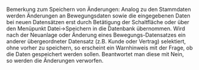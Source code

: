<!DOCTYPE html>
<html>
<head>
<meta charset="utf-8">
<meta name="viewport" content="width=device-width, initial-scale=1.0">
<title>300_Speichern.md</title>
<link rel="stylesheet" href="https://stackedit.io/res-min/themes/base.css" />
<script type="text/javascript" src="https://cdn.mathjax.org/mathjax/latest/MathJax.js?config=TeX-AMS_HTML"></script>
</head>
<body><div class="container"><p>Bemerkung zum Speichern von Änderungen: Analog zu den Stammdaten werden Änderungen an Bewegungsdaten sowie die eingegebenen Daten bei neuen Datensätzen erst durch Betätigung der Schaltfläche   oder über den Menüpunkt Datei-&gt;Speichern in die Datenbank übernommen. Wird nach der Neuanlage oder Änderung eines Bewegungs-Datensatzes ein anderer übergeordneter Datensatz (z.B. Kunde oder Vertrag) selektiert, ohne vorher zu speichern, so erscheint ein Warnhinweis mit der Frage, ob die Daten gespeichert werden sollen. Beantwortet man diese mit Nein,  <br>
so werden die Änderungen verworfen.</p>

<p><img src="http://xpecto.github.io/docs/img/img_1424879815197.png" alt="" title=""></p></div></body>
</html>
